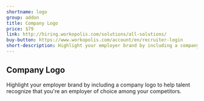 ```yaml
---
shortname: logo
group: addon
title: Company Logo
price: $79
link: http://hiring.workopolis.com/solutions/all-solutions/
buy-button: https://www.workopolis.com/account/en/recruiter-login
short-description: Highlight your employer brand by including a company logo to help talent recognize that you're an employer of choice among your competitors.
---
```


## Company Logo

Highlight your employer brand by including a company logo to help talent recognize that you're an employer of choice among your competitors.

